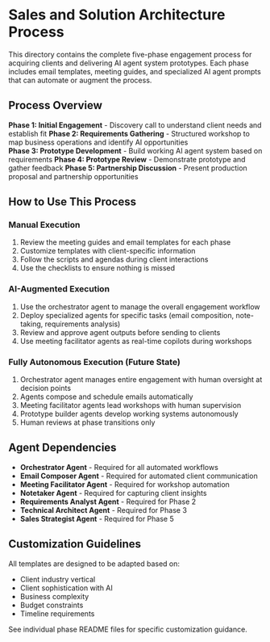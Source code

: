 # Sales and Solution Architecture Process

This directory contains the complete five-phase engagement process for acquiring clients and delivering AI agent system prototypes. Each phase includes email templates, meeting guides, and specialized AI agent prompts that can automate or augment the process.

## Process Overview

**Phase 1: Initial Engagement** - Discovery call to understand client needs and establish fit
**Phase 2: Requirements Gathering** - Structured workshop to map business operations and identify AI opportunities  
**Phase 3: Prototype Development** - Build working AI agent system based on requirements
**Phase 4: Prototype Review** - Demonstrate prototype and gather feedback
**Phase 5: Partnership Discussion** - Present production proposal and partnership opportunities

## How to Use This Process

### Manual Execution

1. Review the meeting guides and email templates for each phase
2. Customize templates with client-specific information
3. Follow the scripts and agendas during client interactions
4. Use the checklists to ensure nothing is missed

### AI-Augmented Execution  

1. Use the orchestrator agent to manage the overall engagement workflow
2. Deploy specialized agents for specific tasks (email composition, note-taking, requirements analysis)
3. Review and approve agent outputs before sending to clients
4. Use meeting facilitator agents as real-time copilots during workshops

### Fully Autonomous Execution (Future State)

1. Orchestrator agent manages entire engagement with human oversight at decision points
2. Agents compose and schedule emails automatically
3. Meeting facilitator agents lead workshops with human supervision
4. Prototype builder agents develop working systems autonomously
5. Human reviews at phase transitions only

## Agent Dependencies

- **Orchestrator Agent** - Required for all automated workflows
- **Email Composer Agent** - Required for automated client communication
- **Meeting Facilitator Agent** - Required for workshop automation
- **Notetaker Agent** - Required for capturing client insights
- **Requirements Analyst Agent** - Required for Phase 2
- **Technical Architect Agent** - Required for Phase 3
- **Sales Strategist Agent** - Required for Phase 5

## Customization Guidelines

All templates are designed to be adapted based on:

- Client industry vertical
- Client sophistication with AI
- Business complexity
- Budget constraints
- Timeline requirements

See individual phase README files for specific customization guidance.

